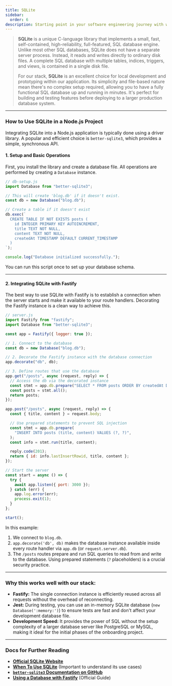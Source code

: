 ```yaml
---
title: SQLite
sidebar:
  order: 6
description: Starting point in your software engineering journey with webeet.
---
```


> **SQLite** is a unique C-language library that implements a small, fast, self-contained, high-reliability, full-featured, SQL database engine. Unlike most other SQL databases, SQLite does not have a separate server process. Instead, it reads and writes directly to ordinary disk files. A complete SQL database with multiple tables, indices, triggers, and views, is contained in a single disk file.
>
> For our stack, **SQLite** is an excellent choice for local development and prototyping within our application. Its simplicity and file-based nature mean there's no complex setup required, allowing you to have a fully functional SQL database up and running in minutes. It's perfect for building and testing features before deploying to a larger production database system.

---

### **How to Use SQLite in a Node.js Project**

Integrating SQLite into a Node.js application is typically done using a driver library. A popular and efficient choice is `better-sqlite3`, which provides a simple, synchronous API.

#### **1. Setup and Basic Operations**

First, you install the library and create a database file. All operations are performed by creating a `Database` instance.

```javascript
// db-setup.js
import Database from "better-sqlite3";

// This will create 'blog.db' if it doesn't exist.
const db = new Database("blog.db");

// Create a table if it doesn't exist
db.exec(`
  CREATE TABLE IF NOT EXISTS posts (
    id INTEGER PRIMARY KEY AUTOINCREMENT,
    title TEXT NOT NULL,
    content TEXT NOT NULL,
    createdAt TIMESTAMP DEFAULT CURRENT_TIMESTAMP
  )
`);

console.log("Database initialized successfully.");
```

You can run this script once to set up your database schema.

---

#### **2. Integrating SQLite with Fastify**

The best way to use SQLite with Fastify is to establish a connection when the server starts and make it available to your route handlers. Decorating the Fastify instance is a clean way to achieve this.

```javascript
// server.js
import Fastify from "fastify";
import Database from "better-sqlite3";

const app = Fastify({ logger: true });

// 1. Connect to the database
const db = new Database("blog.db");

// 2. Decorate the Fastify instance with the database connection
app.decorate("db", db);

// 3. Define routes that use the database
app.get("/posts", async (request, reply) => {
  // Access the db via the decorated instance
  const stmt = app.db.prepare("SELECT * FROM posts ORDER BY createdAt DESC");
  const posts = stmt.all();
  return posts;
});

app.post("/posts", async (request, reply) => {
  const { title, content } = request.body;

  // Use prepared statements to prevent SQL injection
  const stmt = app.db.prepare(
    "INSERT INTO posts (title, content) VALUES (?, ?)",
  );
  const info = stmt.run(title, content);

  reply.code(201);
  return { id: info.lastInsertRowid, title, content };
});

// Start the server
const start = async () => {
  try {
    await app.listen({ port: 3000 });
  } catch (err) {
    app.log.error(err);
    process.exit(1);
  }
};

start();
```

In this example:

1.  We connect to `blog.db`.
2.  `app.decorate('db', db)` makes the database instance available inside every route handler via `app.db` (or `request.server.db`).
3.  The `/posts` routes prepare and run SQL queries to read from and write to the database. Using prepared statements (`?` placeholders) is a crucial security practice.

---

### **Why this works well with our stack:**

- **Fastify:** The single connection instance is efficiently reused across all requests without the overhead of reconnecting.
- **Jest:** During testing, you can use an in-memory SQLite database (`new Database(':memory:')`) to ensure tests are fast and don't affect your development database file.
- **Development Speed:** It provides the power of SQL without the setup complexity of a larger database server like PostgreSQL or MySQL, making it ideal for the initial phases of the onboarding project.

---

### **Docs for Further Reading**

- [**Official SQLite Website**](https://www.sqlite.org/)
- [**When To Use SQLite**](https://www.sqlite.org/whentouse.html) (Important to understand its use cases)
- [**`better-sqlite3` Documentation on GitHub**](https://github.com/WiseLibs/better-sqlite3)
- [**Using a Database with Fastify**](https://www.fastify.io/docs/latest/Guides/Database/) (Official Guide)
